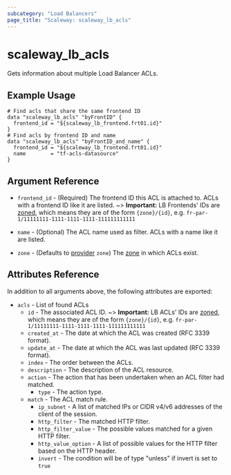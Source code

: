 ```yaml
---
subcategory: "Load Balancers"
page_title: "Scaleway: scaleway_lb_acls"
---
```


# scaleway_lb_acls

Gets information about multiple Load Balancer ACLs.

## Example Usage

```hcl
# Find acls that share the same frontend ID
data "scaleway_lb_acls" "byFrontID" {
  frontend_id = "${scaleway_lb_frontend.frt01.id}"
}
# Find acls by frontend ID and name
data "scaleway_lb_acls" "byFrontID_and_name" {
  frontend_id = "${scaleway_lb_frontend.frt01.id}"
  name        = "tf-acls-datasource"
}
```

## Argument Reference

- `frontend_id` - (Required) The frontend ID this ACL is attached to. ACLs with a frontend ID like it are listed.
  ~> **Important:** LB Frontends' IDs are [zoned](../guides/regions_and_zones.md#resource-ids), which means they are of the form `{zone}/{id}`, e.g. `fr-par-1/11111111-1111-1111-1111-111111111111`

- `name` - (Optional) The ACL name used as filter. ACLs with a name like it are listed.

- `zone` - (Defaults to [provider](../index.md#zone) `zone`) The [zone](../guides/regions_and_zones.md#zones) in which ACLs exist.

## Attributes Reference

In addition to all arguments above, the following attributes are exported:

- `acls` - List of found ACLs
    - `id` - The associated ACL ID.
      ~> **Important:** LB ACLs' IDs are [zoned](../guides/regions_and_zones.md#resource-ids), which means they are of the form `{zone}/{id}`, e.g. `fr-par-1/11111111-1111-1111-1111-111111111111`
    - `created_at` - The date at which the ACL was created (RFC 3339 format).
    - `update_at` - The date at which the ACL was last updated (RFC 3339 format).
    - `index` - The order between the ACLs.
    - `description` - The description of the ACL resource.
    - `action` - The action that has been undertaken when an ACL filter had matched.
        - `type` - The action type.
    - `match` - The ACL match rule.
        - `ip_subnet` - A list of matched IPs or CIDR v4/v6 addresses of the client of the session.
        - `http_filter` - The matched HTTP filter.
        - `http_filter_value` - The possible values matched for a given HTTP filter.
        - `http_value_option` - A list of possible values for the HTTP filter based on the HTTP header.
        - `invert` -  The condition will be of type "unless" if invert is set to `true`